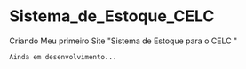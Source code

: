 # Sistema_de_Estoque_CELC
<p> Criando Meu primeiro Site "Sistema de Estoque para o CELC "</p>

```
Ainda em desenvolvimento...
```
